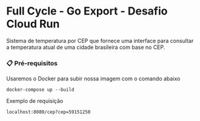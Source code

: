 # Full Cycle - Go Export - Desafio Cloud Run

Sistema de temperatura por CEP que fornece uma interface para consultar a temperatura atual de uma cidade brasileira com base no CEP. 

### 📋 Pré-requisitos

Usaremos o Docker para subir nossa imagem com o comando abaixo

```
docker-compose up --build
```

Exemplo de requisição
```
localhost:8080/cep?cep=59151250
```


